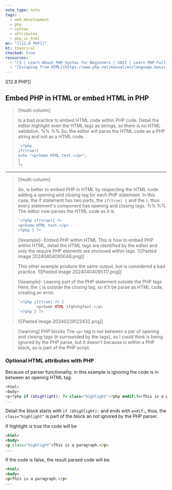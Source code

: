 ```yaml
---
note_type: note
tags:
  - web_development
  - php
  - syntax
  - attributes
  - php_in_html
mn: "[[12.8 PHP]]"
kt: theorical
checked: true
resources:
  - "[3 | Learn About PHP Syntax for Beginners | 2023 | Learn PHP Full Course for Beginners](https://www.youtube.com/watch?v=7YCFg9gyMjE&list=PL0eyrZgxdwhwwQQZA79OzYwl5ewA7HQih&index=3&ab_channel=DaniKrossing)"
  - "[Escaping from HTML](https://www.php.net/manual/en/language.basic-syntax.phpmode.php)"
---
```

[[12.8 PHP]]

## Embed PHP in HTML or embed HTML in PHP
>[!multi-column]
>
>Is a bad practice to embed HTML code within PHP code. Detail the editor highlight even the HTML tags as strings, so there is no HTML validation. 
%% %%
>So, the editor will parse the HTML code as a PHP string and not as a HTML code.
>
>```php
>`<?php 
>if(true){
>echo "<p>Some HTML text.</p>";
>}
>?>
>```

---
>[!multi-column]
>
>So, is better to embed PHP in HTML by respecting the HTML code adding a opening and closing tag for each PHP statement. In this case, the if statement has two parts, the `if(true) {` and the `}`, thus every statement's component has opening and closing tags.
>%% %%
>The editor now parses the HTML code as it is. 
>
>```php
>`<?php if(true){ ?>
><p>Some HTML text.</p>
><?php } ?>
>```

>[!example]- Embed PHP within HTML
This is how to embed PHP within HTML, detail the HTML tags are identified by the editor and only the require PHP elements are enclosed within tags.
>![[Pasted image 20240404095048.png]]
>
>This other example produce the same output, but is considered a bad practice.
>![[Pasted image 20240404095117.png]]


>[!example]- Leaving part of the PHP statement outside the PHP tags
>Here, the `{` is outside the closing tag, so it'll be parse as HTML code, creating an error. 
>```php
>`<?php if(true) ?> { 
>        `<p>Some HTML tfghnhgfext.</p>
>`<?php } ?>
>```
>![[Pasted image 20240229122432.png]]

>[!warning] PHP blocks
>The `<p>` tag is not between a par of opening and closing tags (it surrounded by the tags), so I could think is being ignored by the PHP parse, but it doesn't because is within a PHP block, so is part of the PHP script. 

### Optional HTML attributes with PHP
Because of parser functionality, in this example is ignoring the code is in between an opening HTML tag.

```PHP
<html>
<body>
<p<?php if ($highlight): ?> class="highlight"<?php endif;?>>This is a paragraph.</p>`
...
```

Detail the block starts with `ìf ($highlight):` and ends with `endif;`, thus, the `class="highlight"` is part of the block an not ignored by the PHP parser. 

If highlight is true the code will be 

```html
<html>
<body>
<p class="highlight">This is a paragraph.</p>
...
```

If the code is false, the result parsed code will be.

```html
<html>
<body>
<p>This is a paragraph.</p>
...
```

